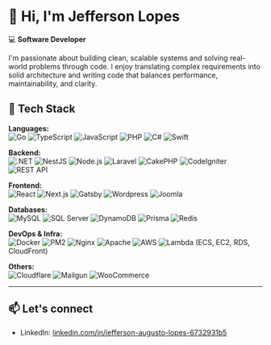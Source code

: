 # 👋 Hi, I'm Jefferson Lopes

💻 **Software Developer**

I'm passionate about building clean, scalable systems and solving real-world problems through code. 
I enjoy translating complex requirements into solid architecture and writing code that balances performance, maintainability, and clarity.


## 🧰 Tech Stack

**Languages:**  
![Go](https://img.shields.io/badge/-Go-00ADD8?logo=go&logoColor=white&style=flat) 
![TypeScript](https://img.shields.io/badge/-TypeScript-3178C6?logo=typescript&logoColor=white&style=flat)
![JavaScript](https://img.shields.io/badge/-JavaScript-F7DF1E?logo=javascript&logoColor=black&style=flat)
![PHP](https://img.shields.io/badge/-PHP-777BB4?logo=php&logoColor=white&style=flat)
![C#](https://img.shields.io/badge/-C%23-239120?logo=c-sharp&logoColor=white&style=flat)
![Swift](https://img.shields.io/badge/-Swift-FA7343?logo=swift&logoColor=white&style=flat)

**Backend:**  
![.NET](https://img.shields.io/badge/-.NET-512BD4?logo=dotnet&logoColor=white&style=flat)
![NestJS](https://img.shields.io/badge/-NestJS-E0234E?logo=nestjs&logoColor=white&style=flat)
![Node.js](https://img.shields.io/badge/-Node.js-339933?logo=node.js&logoColor=white&style=flat)
![Laravel](https://img.shields.io/badge/-Laravel-FF2D20?logo=laravel&logoColor=white&style=flat)
![CakePHP](https://img.shields.io/badge/-CakePHP-D33C43?logo=cakephp&logoColor=white&style=flat)
![CodeIgniter](https://img.shields.io/badge/-CodeIgniter-EF4223?logo=codeigniter&logoColor=white&style=flat)
![REST API](https://img.shields.io/badge/-REST%20API-00599C?logo=protocols.io&logoColor=white&style=flat)

**Frontend:**  
![React](https://img.shields.io/badge/-React-61DAFB?logo=react&logoColor=black&style=flat)
![Next.js](https://img.shields.io/badge/-Next.js-000000?logo=next.js&logoColor=white&style=flat)
![Gatsby](https://img.shields.io/badge/-Gatsby-663399?logo=gatsby&logoColor=white&style=flat)
![Wordpress](https://img.shields.io/badge/-WordPress-5091CD?logo=wordpress&logoColor=white&style=flat)
![Joomla](https://img.shields.io/badge/-Joomla-5091CD?logo=joomla&logoColor=white&style=flat)


**Databases:**  
![MySQL](https://img.shields.io/badge/-MySQL-4479A1?logo=mysql&logoColor=white&style=flat)
![SQL Server](https://img.shields.io/badge/-SQL%20Server-CC2927?logo=microsoftsqlserver&logoColor=white&style=flat)
![DynamoDB](https://img.shields.io/badge/-DynamoDB-4053D6?logo=amazon-dynamodb&logoColor=white&style=flat)
![Prisma](https://img.shields.io/badge/-Prisma-2D3748?logo=prisma&logoColor=white&style=flat)
![Redis](https://img.shields.io/badge/-Redis-DC382D?logo=redis&logoColor=white&style=flat)

**DevOps & Infra:**  
![Docker](https://img.shields.io/badge/-Docker-2496ED?logo=docker&logoColor=white&style=flat)
![PM2](https://img.shields.io/badge/-PM2-2B037A?logo=pm2&logoColor=white&style=flat)
![Nginx](https://img.shields.io/badge/-Nginx-009639?logo=nginx&logoColor=white&style=flat)
![Apache](https://img.shields.io/badge/-Apache-D22128?logo=apache&logoColor=white&style=flat)
![AWS](https://img.shields.io/badge/-AWS-232F3E?logo=amazon-aws&logoColor=white&style=flat)
![Lambda](https://img.shields.io/badge/-AWS%20Lambda-FF9900?logo=aws-lambda&logoColor=white&style=flat)
(ECS, EC2, RDS, CloudFront)

**Others:**  
![Cloudflare](https://img.shields.io/badge/-Cloudflare-F38020?logo=cloudflare&logoColor=white&style=flat)
![Mailgun](https://img.shields.io/badge/-Mailgun-512D6D?logo=mailgun&logoColor=white&style=flat)
![WooCommerce](https://img.shields.io/badge/-WooCommerce-96588A?logo=woocommerce&logoColor=white&style=flat)


---

## 📫 Let's connect

- LinkedIn: [linkedin.com/in/jefferson-augusto-lopes-6732931b5](https://www.linkedin.com/in/jefferson-augusto-lopes-6732931b5/)
